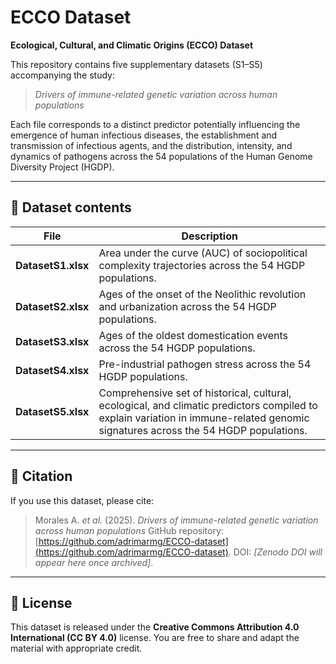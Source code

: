 # ECCO Dataset

**Ecological, Cultural, and Climatic Origins (ECCO) Dataset**

This repository contains five supplementary datasets (S1–S5) accompanying the study:

> *Drivers of immune-related genetic variation across human populations*

Each file corresponds to a distinct predictor potentially influencing the emergence of human infectious diseases, the establishment and transmission of infectious agents, and the distribution, intensity, and dynamics of pathogens across the 54 populations of the Human Genome Diversity Project (HGDP).

---

## 📂 Dataset contents

| File | Description |
|------|--------------|
| **DatasetS1.xlsx** | Area under the curve (AUC) of sociopolitical complexity trajectories across the 54 HGDP populations. |
| **DatasetS2.xlsx** | Ages of the onset of the Neolithic revolution and urbanization across the 54 HGDP populations. |
| **DatasetS3.xlsx** | Ages of the oldest domestication events across the 54 HGDP populations. |
| **DatasetS4.xlsx** | Pre-industrial pathogen stress across the 54 HGDP populations. |
| **DatasetS5.xlsx** | Comprehensive set of historical, cultural, ecological, and climatic predictors compiled to explain variation in immune-related genomic signatures across the 54 HGDP populations.  |

---

## 📜 Citation

If you use this dataset, please cite:

> Morales A. *et al.* (2025). *Drivers of immune-related genetic variation across human populations* GitHub repository: [https://github.com/adrimarmg/ECCO-dataset](https://github.com/adrimarmg/ECCO-dataset). DOI: *[Zenodo DOI will appear here once archived]*.

---

## 🔖 License

This dataset is released under the **Creative Commons Attribution 4.0 International (CC BY 4.0)** license. You are free to share and adapt the material with appropriate credit.

